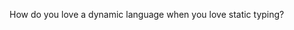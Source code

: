 How do you love a dynamic language when you love static typing? 
<!---
lyestarzalt/lyestarzalt is a ✨ special ✨ repository because its `README.md` (this file) appears on your GitHub profile.
You can click the Preview link to take a look at your changes.
--->
